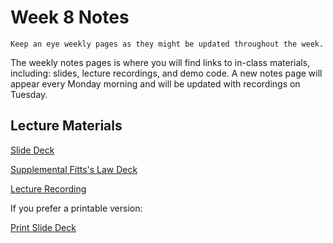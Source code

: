Week 8 Notes
============================

```{note}
Keep an eye weekly pages as they might be updated throughout the week.
```

The weekly notes pages is where you will find links to in-class materials, including: slides, lecture recordings, and demo code. A new notes page will appear every Monday morning and will be updated with recordings on Tuesday.

## Lecture Materials


[Slide Deck](http://inf133.markbaldw.in/slides/slides.html?file=wk8.html)

[Supplemental Fitts's Law Deck](http://inf133.markbaldw.in/resources/fittslaw.pdf)

[Lecture Recording](http://inf133.markbaldw.in/)

If you prefer a printable version:

[Print Slide Deck](http://inf133.markbaldw.in/slides/slides.html?file=wk8.html?print-pdf)


